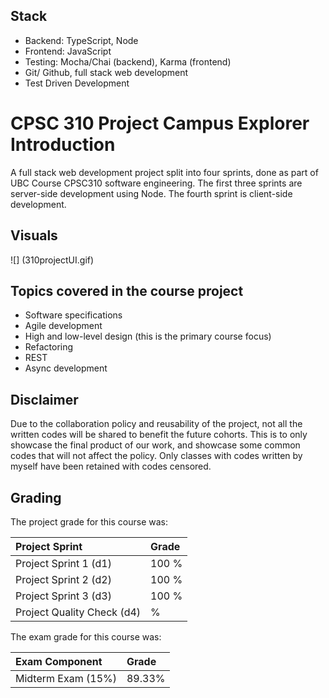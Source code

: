 ## Stack
* Backend: TypeScript, Node
* Frontend: JavaScript
* Testing: Mocha/Chai (backend), Karma (frontend)
* Git/ Github, full stack web development
* Test Driven Development

# CPSC 310 Project Campus Explorer Introduction
A full stack web development project split into four sprints, done as part of UBC Course CPSC310 software engineering. The first three sprints are server-side development using Node. The fourth sprint is client-side development.


## Visuals
![] (310projectUI.gif)


## Topics covered in the course project

* Software specifications
* Agile development
* High and low-level design (this is the primary course focus)
* Refactoring
* REST
* Async development

## Disclaimer

Due to the collaboration policy and reusability of the project, not all the written codes will be shared to benefit the future cohorts. This is to only showcase the final product of our work, and showcase some common codes that will not affect the policy. Only classes with codes written by myself have been retained with codes censored.

## Grading

The project grade for this course was:

| Project Sprint				| Grade |
| :--			 			    | :-- 	|
| Project Sprint 1 (d1)			| 100 %	|
| Project Sprint 2 (d2)			| 100 %	|
| Project Sprint 3 (d3)			| 100 %	|
| Project Quality Check	 (d4)	|  %	|

The exam grade for this course was:

| Exam Component			| Grade 	|
| :--			 			| :-- 		|
| Midterm Exam	(15%)		| 89.33%    |
